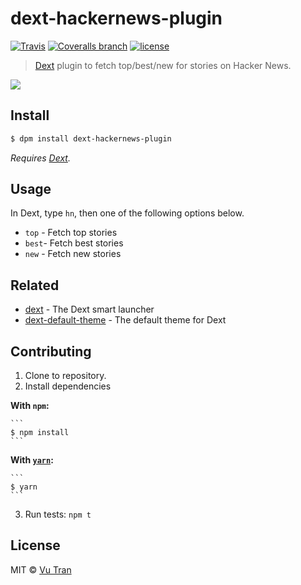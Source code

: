 # dext-hackernews-plugin

[![Travis](https://img.shields.io/travis/vutran/dext-hackernews-plugin/develop.svg?maxAge=2592000&style=flat-square)](https://travis-ci.org/vutran/dext-hackernews-plugin) [![Coveralls branch](https://img.shields.io/coveralls/vutran/dext-hackernews-plugin/develop.svg?maxAge=2592000&style=flat-square)](https://coveralls.io/github/vutran/dext-hackernews-plugin) [![license](https://img.shields.io/github/license/vutran/dext-hackernews-plugin.svg?maxAge=2592000&style=flat-square)](LICENSE)

> [Dext](https://github.com/vutran/dext) plugin to fetch top/best/new for stories on Hacker News.

![](screenshot.png?raw=true)

## Install

```bash
$ dpm install dext-hackernews-plugin
```

*Requires [Dext](https://github.com/vutran/dext).*

## Usage

In Dext, type `hn`, then one of the following options below.

- `top` - Fetch top stories
- `best`- Fetch best stories
- `new` - Fetch new stories

## Related

- [dext](https://github.com/vutran/dext) - The Dext smart launcher
- [dext-default-theme](https://github.com/vutran/dext-default-theme) - The default theme for Dext

## Contributing

1. Clone to repository.
2. Install dependencies

  **With `npm`:**

    ```
    $ npm install
    ```

  **With [`yarn`](https://github.com/yarnpkg/yarn):**

    ```
    $ yarn
    ```
3. Run tests: `npm t`

## License

MIT © [Vu Tran](https://github.com/vutran/)
